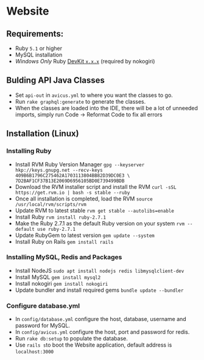 # Website

## Requirements:
* Ruby `5.1` or higher
* MySQL installation
* *Windows Only* Ruby [DevKit `x.x.x`](http://rubyinstaller.org/downloads) (required by nokogiri)

## Bulding API Java Classes
* Set `api-out` in `avicus.yml` to where you want the classes to go.
* Run `rake graphql:generate` to generate the classes.
* When the classes are loaded into the IDE, there will be a lot of unneeded imports, simply run Code -> Reformat Code to fix all errors

## Installation (Linux)
### Installing Ruby
 * Install RVM Ruby Version Manager `gpg --keyserver hkp://keys.gnupg.net --recv-keys 409B6B1796C275462A1703113804BB82D39DC0E3 \ 7D2BAF1CF37B13E2069D6956105BD0E739499BDB`
  * Download the RVM installer script and install the RVM `curl -sSL https://get.rvm.io | bash -s stable --ruby`
  * Once all installation is completed, load the RVM `source /usr/local/rvm/scripts/rvm`
  * Update RVM to latest stable `rvm get stable --autolibs=enable`
  * Install Ruby `rvm install ruby-2.7.1`
  * Make the Ruby 2.7.1 as the default Ruby version on your system `rvm --default use ruby-2.7.1`
  * Update RubyGem to latest version `gem update --system`
  * Install Ruby on Rails `gem install rails`
### Installing MySQL, Redis and Packages
  * Install NodeJS `sudo apt install nodejs redis libmysqlclient-dev`
  * Install MySQL `gem install mysql2`
  * Install nokogiri `gem install nokogiri`
  * Update bundler and install required gems `bundle update --bundler`
### Configure database.yml
  * In `config/database.yml` configure the host, database, username and password for MySQL.
  * In `config/avicus.yml` configure the host, port and password for redis.
  * Run `rake db:setup` to populate the database.
  * Use `rails s`to boot the Website application, default address is `localhost:3000`
  
